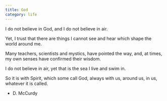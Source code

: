 ```yaml
---
title: God
category: life
---
```


I do not believe in God,
and I do not believe in air.

Yet,
I trust that there are things
I cannot see and hear
which shape the world around me.

Many teachers,
scientists and mystics,
have pointed the way,
and, at times,
my own senses
have confirmed their wisdom.

I do not believe in air,
yet that is the sea
I live and swim in.

So it is with Spirit,
which some call God,
always with us,
around us,
in us,
whatever it is called.

- D. McCurdy

